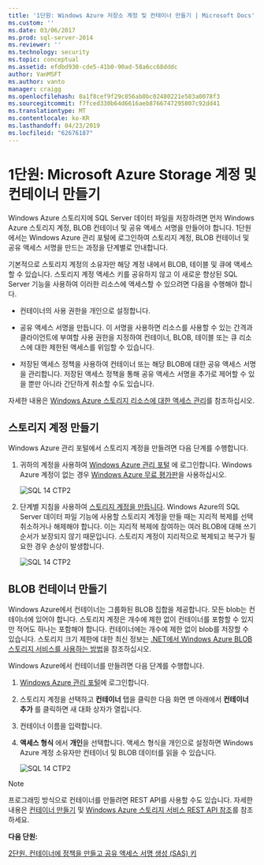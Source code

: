 ```yaml
---
title: '1단원: Windows Azure 저장소 계정 및 컨테이너 만들기 | Microsoft Docs'
ms.custom: ''
ms.date: 03/06/2017
ms.prod: sql-server-2014
ms.reviewer: ''
ms.technology: security
ms.topic: conceptual
ms.assetid: efdbd930-cde5-41b0-90ad-58a6cc68dddc
author: VanMSFT
ms.author: vanto
manager: craigg
ms.openlocfilehash: 8a1f8cef9f29c856ab0bc02480221e583a0078f3
ms.sourcegitcommit: f7fced330b64d6616aeb8766747295807c92dd41
ms.translationtype: MT
ms.contentlocale: ko-KR
ms.lasthandoff: 04/23/2019
ms.locfileid: "62676187"
---
```

# <a name="lesson-1-create-windows-azure-storage-account-and-container"></a>1단원: Microsoft Azure Storage 계정 및 컨테이너 만들기
  Windows Azure 스토리지에 SQL Server 데이터 파일을 저장하려면 먼저 Windows Azure 스토리지 계정, BLOB 컨테이너 및 공유 액세스 서명을 만들어야 합니다. 1단원에서는 Windows Azure 관리 포털에 로그인하여 스토리지 계정, BLOB 컨테이너 및 공유 액세스 서명을 만드는 과정을 단계별로 안내합니다.  
  
 기본적으로 스토리지 계정의 소유자만 해당 계정 내에서 BLOB, 테이블 및 큐에 액세스할 수 있습니다. 스토리지 계정 액세스 키를 공유하지 않고 이 새로운 향상된 SQL Server 기능을 사용하여 이러한 리소스에 액세스할 수 있으려면 다음을 수행해야 합니다.  
  
-   컨테이너의 사용 권한을 개인으로 설정합니다.  
  
-   공유 액세스 서명을 만듭니다. 이 서명을 사용하면 리소스를 사용할 수 있는 간격과 클라이언트에 부여할 사용 권한을 지정하여 컨테이너, BLOB, 테이블 또는 큐 리소스에 대한 제한된 액세스를 위임할 수 있습니다.  
  
-   저장된 액세스 정책을 사용하여 컨테이너 또는 해당 BLOB에 대한 공유 액세스 서명을 관리합니다. 저장된 액세스 정책을 통해 공유 액세스 서명을 추가로 제어할 수 있을 뿐만 아니라 간단하게 취소할 수도 있습니다.  
  
 자세한 내용은 [Windows Azure 스토리지 리소스에 대한 액세스 관리](https://msdn.microsoft.com/library/windowsazure/ee393343.aspx)를 참조하십시오.  
  
## <a name="create-storage-account"></a>스토리지 계정 만들기  
 Windows Azure 관리 포털에서 스토리지 계정을 만들려면 다음 단계를 수행합니다.  
  
1.  귀하의 계정을 사용하여 [Windows Azure 관리 포털](https://manage.windowsazure.com) 에 로그인합니다. Windows Azure 계정이 없는 경우 [Windows Azure 무료 평가판](http://www.windowsazure.com/pricing/free-trial/)을 사용하십시오.  
  
     ![SQL 14 CTP2](../../2014/tutorials/media/ss-was-tutlesson-1-1.gif "SQL 14 CTP2")  
  
2.  단계별 지침을 사용하여 [스토리지 계정을 만듭니다](http://azure.microsoft.com/documentation/articles/storage-create-storage-account/). Windows Azure의 SQL Server 데이터 파일 기능에 사용할 스토리지 계정을 만들 때는 지리적 복제를 선택 취소하거나 해제해야 합니다. 이는 지리적 복제에 참여하는 여러 BLOB에 대해 쓰기 순서가 보장되지 않기 때문입니다. 스토리지 계정이 지리적으로 복제되고 복구가 필요한 경우 손상이 발생합니다.  
  
     ![SQL 14 CTP2](../../2014/tutorials/media/ss-was-tutlesson-1-2.gif "SQL 14 CTP2")  
  
## <a name="create-a-blob-container"></a>BLOB 컨테이너 만들기  
 Windows Azure에서 컨테이너는 그룹화된 BLOB 집합을 제공합니다. 모든 blob는 컨테이너에 있어야 합니다. 스토리지 계정은 개수에 제한 없이 컨테이너를 포함할 수 있지만 적어도 하나는 포함해야 합니다. 컨테이너에는 개수에 제한 없이 blob를 저장할 수 있습니다. 스토리지 크기 제한에 대한 최신 정보는 [.NET에서 Windows Azure BLOB 스토리지 서비스를 사용하는 방법](http://www.windowsazure.com/develop/net/how-to-guides/blob-storage/)을 참조하십시오.  
  
 Windows Azure에서 컨테이너를 만들려면 다음 단계를 수행합니다.  
  
1.  [Windows Azure 관리 포털](https://manage.windowsazure.com)에 로그인합니다.  
  
2.  스토리지 계정을 선택하고 **컨테이너** 탭을 클릭한 다음 화면 맨 아래에서 **컨테이너 추가** 를 클릭하면 새 대화 상자가 열립니다.  
  
3.  컨테이너 이름을 입력합니다.  
  
4.  **액세스 형식** 에서 **개인**을 선택합니다. 액세스 형식을 개인으로 설정하면 Windows Azure 계정 소유자만 컨테이너 및 BLOB 데이터를 읽을 수 있습니다.  
  
     ![SQL 14 CTP2](../../2014/tutorials/media/ss-was-tutlesson-1-4.gif "SQL 14 CTP2")  
  
> [!NOTE]  
>  프로그래밍 방식으로 컨테이너를 만들려면 REST API를 사용할 수도 있습니다. 자세한 내용은 [컨테이너 만들기](https://msdn.microsoft.com/library/windowsazure/dd179468.aspx) 및 [Windows Azure 스토리지 서비스 REST API 참조](https://msdn.microsoft.com/library/windowsazure/dd179355.aspx)를 참조하세요.  
  
 **다음 단원:**  
  
 [2단원. 컨테이너에 정책을 만들고 공유 액세스 서명 생성 &#40;SAS&#41; 키](../relational-databases/lesson-1-create-stored-access-policy-and-shared-access-signature.md)  
  
  
